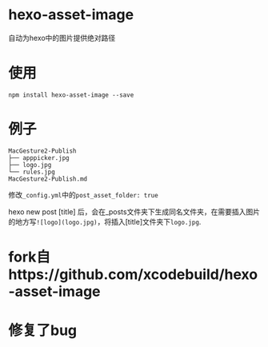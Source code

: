 # hexo-asset-image


自动为hexo中的图片提供绝对路径

# 使用

```shell
npm install hexo-asset-image --save
```

# 例子

```shell
MacGesture2-Publish
├── apppicker.jpg
├── logo.jpg
└── rules.jpg
MacGesture2-Publish.md
```

修改`_config.yml`中的`post_asset_folder: true`

hexo new post [title] 后，会在_posts文件夹下生成同名文件夹，在需要插入图片的地方写`![logo](logo.jpg)`，将插入[title]文件夹下`logo.jpg`.

# fork自https://github.com/xcodebuild/hexo-asset-image

# 修复了bug
